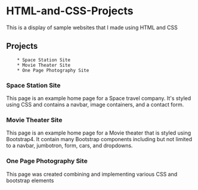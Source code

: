 # HTML-and-CSS-Projects
This is a display of sample websites that I made using HTML and CSS
## Projects
		* Space Station Site
		* Movie Theater Site
		* One Page Photography Site 
### Space Station Site
This page is an example home page for a Space travel company. It's styled using CSS and contains a navbar, image containers, and a contact form.
### Movie Theater Site
This page is an example home page for a Movie theater that is styled using Bootstrap4. It contain many Bootstrap components including but not limited to a navbar, jumbotron, form, cars, and dropdowns.
### One Page Photography Site
This page was created combining and implementing various CSS and bootstrap elements
